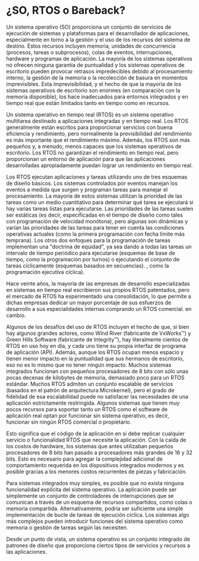 # ¿SO, RTOS o Bareback?

Un sistema operativo (SO) proporciona un conjunto de servicios de ejecución de sistemas y plataformas para el desarrollador de aplicaciones, especialmente en torno a la gestión y el uso de los recursos del sistema de destino.
Estos recursos incluyen memoria, unidades de concurrencia (procesos, tareas o subprocesos), colas de eventos, interrupciones, hardware y programas de aplicación. La mayoría de los sistemas operativos no ofrecen ninguna garantía de puntualidad y los sistemas operativos de escritorio pueden provocar retrasos impredecibles debido al procesamiento interno, la gestión de la memoria o la recolección de basura en momentos imprevisibles. Esta imprevisibilidad, y el hecho de que la mayoría de los sistemas operativos de escritorio son enormes (en comparación con la memoria disponible), los hace inadecuados para entornos integrados y en tiempo real que están limitados tanto en tiempo como en recursos.

Un sistema operativo en tiempo real (RTOS) es un sistema operativo multitarea destinado a aplicaciones integradas y en tiempo real. Los RTOS generalmente están escritos para proporcionar servicios con buena eficiencia y rendimiento, pero normalmente la previsibilidad del rendimiento es más importante que el rendimiento máximo. Además, los RTOS son más pequeños y, a menudo, menos capaces que los sistemas operativos de escritorio. Los RTOS no garantizan el rendimiento en tiempo real, pero proporcionan un entorno de aplicación para que las aplicaciones desarrolladas apropiadamente puedan lograr un rendimiento en tiempo real.

Los RTOS ejecutan aplicaciones y tareas utilizando uno de tres esquemas de diseño básicos. Los sistemas controlados por eventos manejan los eventos a medida que surgen y programan tareas para manejar el procesamiento. La mayoría de estos sistemas utilizan la prioridad de las tareas como un medio cuantitativo para determinar qué tarea se ejecutará si hay varias tareas listas para ejecutarse. Las prioridades de las tareas suelen ser estáticas (es decir, especificadas en el tiempo de diseño como tales con programación de velocidad monótona), pero algunas son dinámicas y varían las prioridades de las tareas para tener en cuenta las condiciones operativas actuales (como la primera programación con fecha límite más temprana). Los otros dos enfoques para la programación de tareas implementan una "doctrina de equidad", ya sea dando a todas las tareas un intervalo de tiempo periódico para ejecutarse (esquemas de base de tiempo, como la programación por turnos) o ejecutando el conjunto de tareas cíclicamente (esquemas basados en secuencias). , como la programación ejecutiva cíclica).

Hace veinte años, la mayoría de las empresas de desarrollo especializadas en sistemas en tiempo real escribieron sus propios RTOS patentados, pero el mercado de RTOS ha experimentado una consolidación, lo que permite a dichas empresas dedicar un mayor porcentaje de sus esfuerzos de desarrollo a sus especialidades internas comprando un RTOS comercial. en cambio.

Algunos de los desafíos del uso de RTOS incluyen el hecho de que, si bien hay algunos grandes actores, como Wind River (fabricante de VxWorks™) y Green Hills Software (fabricante de Integrity™), hay literalmente cientos de RTOS en uso hoy en día, y cada uno tiene su propia interfaz de programa de aplicación (API). Además, aunque los RTOS ocupan menos espacio y tienen menor impacto en la puntualidad que sus hermanos de escritorio, eso no es lo mismo que no tener ningún impacto. Muchos sistemas integrados funcionan con pequeños procesadores de 8 bits con sólo unas pocas decenas de kilobytes de memoria, demasiado poco para un RTOS estándar. Muchos RTOS admiten un conjunto escalable de servicios (basados en el patrón de arquitectura Microkernel), pero el grado de fidelidad de esa escalabilidad puede no satisfacer las necesidades de una aplicación estrictamente restringida. Algunos sistemas que tienen muy pocos recursos para soportar tanto un RTOS como el software de aplicación real optan por funcionar sin sistema operativo, es decir, funcionar sin ningún RTOS comercial o propietario.

Esto significa que el código de la aplicación en sí debe replicar cualquier servicio o funcionalidad RTOS que necesite la aplicación. Con la caída de los costos de hardware, los sistemas que antes utilizaban pequeños procesadores de 8 bits han pasado a procesadores más grandes de 16 y 32 bits. Esto es necesario para agregar la complejidad adicional de comportamiento requerida en los dispositivos integrados modernos y es posible gracias a los menores costos recurrentes de piezas y fabricación.

Para sistemas integrados muy simples, es posible que no exista ninguna funcionalidad explícita del sistema operativo. La aplicación puede ser simplemente un conjunto de controladores de interrupciones que se comunican a través de un esquema de recursos compartidos, como colas o memoria compartida. Alternativamente, podría ser suficiente una simple implementación de bucle de tareas de ejecución cíclica. Los sistemas algo más complejos pueden introducir funciones del sistema operativo como memoria o gestión de tareas según las necesiten.

Desde un punto de vista, un sistema operativo es un conjunto integrado de patrones de diseño que proporciona ciertos tipos de servicios y recursos a las aplicaciones. 


